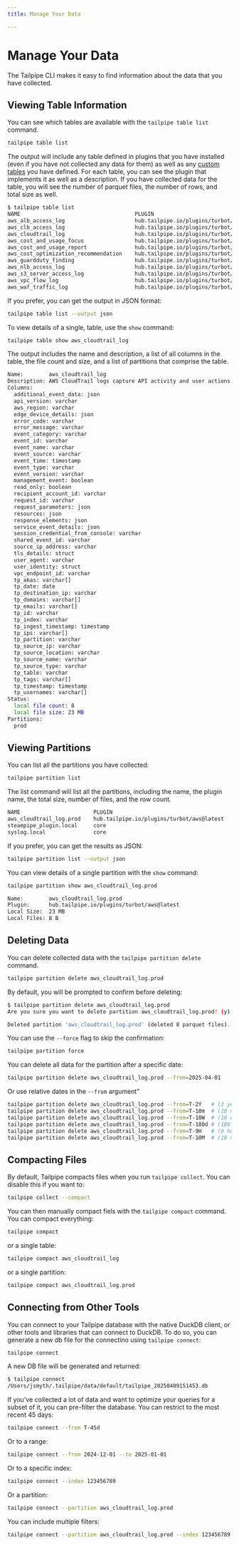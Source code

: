```yaml
---
title: Manage Your Data

---
```



# Manage Your Data

The Tailpipe CLI makes it easy to find information about the data that you have collected.


## Viewing Table Information

You can see which tables are available with the `tailpipe table list` command.  

```bash
tailpipe table list
```

The output will include any table defined in plugins that you have installed (even if you have not collected any data for them) as well as any [custom tables](#custom-tables) you have defined.  For each table, you can see the plugin that implements it as well as a description.  If you have collected data for the table, you will see the number of parquet files, the number of rows, and total size as well.

```bash
$ tailpipe table list
NAME                                    PLUGIN                                       LOCAL SIZE    FILES    ROWS       DESCRIPTION
aws_alb_access_log                      hub.tailpipe.io/plugins/turbot/aws@latest    -             -        -          AWS ALB access logs capture detailed information about the requests that are processed by an Application Load Balancer. This table provides a structured representation of the log data, including request and response details, client and target information, processing times, and security parameters.
aws_clb_access_log                      hub.tailpipe.io/plugins/turbot/aws@latest    -             -        -          AWS CLB access logs capture detailed information about requests processed by a Classic Load Balancer, including client information, backend responses, and SSL details.
aws_cloudtrail_log                      hub.tailpipe.io/plugins/turbot/aws@latest    23 MB         8        100,397    AWS CloudTrail logs capture API activity and user actions within your AWS account.
aws_cost_and_usage_focus                hub.tailpipe.io/plugins/turbot/aws@latest    -             -        -          AWS FOCUS 1.0 (Flexible, Optimized, and Comprehensive Usage and Savings) provides a detailed breakdown of AWS service usage and cost optimization opportunities. This table structures billing and usage data, including pricing details, commitment-based discounts, capacity reservations, and SKU-level pricing metrics. It enables cost tracking, commitment analysis, and efficient cloud financial management.
aws_cost_and_usage_report               hub.tailpipe.io/plugins/turbot/aws@latest    -             -        -          AWS Cost and Usage Reports (CUR) provide a comprehensive breakdown of AWS service costs and usage. This table offers a structured view of billing data, including service charges, account-level spending, resource consumption, discounts, and pricing details. It enables cost analysis, budget tracking, and optimization insights across AWS accounts.
aws_cost_optimization_recommendation    hub.tailpipe.io/plugins/turbot/aws@latest    -             -        -          AWS Cost Optimization Recommendations provide insights into opportunities to reduce AWS spending through various actions such as rightsizing, reserved instances, savings plans, and idle resource cleanup.
aws_guardduty_finding                   hub.tailpipe.io/plugins/turbot/aws@latest    -             -        -          AWS GuardDuty findings provide detailed security alerts about potential threats and suspicious activities detected in your AWS environment. This table captures comprehensive information about each finding, including threat details, affected resources, and severity levels to help security teams identify and respond to potential security issues.
aws_nlb_access_log                      hub.tailpipe.io/plugins/turbot/aws@latest    -             -        -          AWS NLB access logs capture detailed information about the connections that pass through a Network Load Balancer. This table provides a structured representation of the log data.
aws_s3_server_access_log                hub.tailpipe.io/plugins/turbot/aws@latest    -             -        -          AWS S3 server access logs capture detailed information about the requests that are made to a bucket. This table provides a structured representation of the log data.
aws_vpc_flow_log                        hub.tailpipe.io/plugins/turbot/aws@latest    -             -        -          AWS VPC Flow Logs capture information about IP traffic going to and from network interfaces in your VPC. This table provides detailed network traffic patterns, including source and destination IP addresses, ports, protocols, and traffic volumes, helping teams monitor network flows, troubleshoot connectivity issues, and detect security anomalies.
aws_waf_traffic_log                     hub.tailpipe.io/plugins/turbot/aws@latest    -             -        -          AWS WAF traffic logs record detailed web request data, helping analyze threats, monitor rule effectiveness, and improve security posture.

```

If you prefer, you can get the output in JSON format:
```bash
tailpipe table list --output json
```

To view details of a single, table, use the `show` command:
```bash
tailpipe table show aws_cloudtrail_log
```

The output includes the name and description, a list of all columns in the table, the file count and size, and a list of partitions that comprise the table.

```bash
Name:        aws_cloudtrail_log
Description: AWS CloudTrail logs capture API activity and user actions within your AWS account.
Columns:     
  additional_event_data: json
  api_version: varchar
  aws_region: varchar
  edge_device_details: json
  error_code: varchar
  error_message: varchar
  event_category: varchar
  event_id: varchar
  event_name: varchar
  event_source: varchar
  event_time: timestamp
  event_type: varchar
  event_version: varchar
  management_event: boolean
  read_only: boolean
  recipient_account_id: varchar
  request_id: varchar
  request_parameters: json
  resources: json
  response_elements: json
  service_event_details: json
  session_credential_from_console: varchar
  shared_event_id: varchar
  source_ip_address: varchar
  tls_details: struct
  user_agent: varchar
  user_identity: struct
  vpc_endpoint_id: varchar
  tp_akas: varchar[]
  tp_date: date
  tp_destination_ip: varchar
  tp_domains: varchar[]
  tp_emails: varchar[]
  tp_id: varchar
  tp_index: varchar
  tp_ingest_timestamp: timestamp
  tp_ips: varchar[]
  tp_partition: varchar
  tp_source_ip: varchar
  tp_source_location: varchar
  tp_source_name: varchar
  tp_source_type: varchar
  tp_table: varchar
  tp_tags: varchar[]
  tp_timestamp: timestamp
  tp_usernames: varchar[]
Status:      
  local file count: 8
  local file size: 23 MB
Partitions:  
  prod

```

## Viewing Partitions

You can list all the partitions you have collected:
```bash
tailpipe partition list
```

The list command will list all the partitions, including the name, the plugin name, the total size, number of files, and the row count.
```bash
NAME                       PLUGIN                                       LOCAL SIZE    FILES    ROWS
aws_cloudtrail_log.prod    hub.tailpipe.io/plugins/turbot/aws@latest    23 MB         8        100,397
steampipe_plugin.local     core                                         359 kB        1        15,386
syslog.local               core                                         -             -        -
```

If you prefer, you can get the results as JSON:
```bash
tailpipe partition list --output json
```

You can view details of a single partition with the `show` command:
```bash
tailpipe partition show aws_cloudtrail_log.prod 
```

```bash
Name:        aws_cloudtrail_log.prod
Plugin:      hub.tailpipe.io/plugins/turbot/aws@latest
Local Size:  23 MB
Local Files: 8 B
```

<!-- TO DO
## Viewing Formats

## Viewing Source Types
-->
## Deleting Data

You can delete collected data with the `tailpipe partition delete` command.

```bash
tailpipe partition delete aws_cloudtrail_log.prod
```

By default, you will be prompted to confirm before deleting:
```bash
$ tailpipe partition delete aws_cloudtrail_log.prod
Are you sure you want to delete partition aws_cloudtrail_log.prod? (y): y

Deleted partition 'aws_cloudtrail_log.prod' (deleted 8 parquet files).
```

You can use the `--force` flag to skip the confirmation:
```bash
tailpipe partition force 
```


<!--  I guess we didn't implement this yet???
You can delete *all partitions* for a table by using  the `*` wildcard for the partition name:
```bash
tailpipe partition delete 'aws_cloudtrail_log.*'
```

or by specifying only the table name:
```bash
tailpipe partition delete aws_cloudtrail_log
```

You can wildcard the table name to delete all partitions with the given name in all tables:
```bash
tailpipe partition delete '*.prod'
```

Or even delete all partitions in all tables:
```bash
tailpipe partition delete '*.*'
```
-->


You can delete all data for the partition after a specific date:
```bash
tailpipe partition delete aws_cloudtrail_log.prod --from=2025-04-01
```

Or use relative dates in the `--from` argument"
```bash
tailpipe partition delete aws_cloudtrail_log.prod --from=T-2Y   # (2 years ago)
tailpipe partition delete aws_cloudtrail_log.prod --from=T-10m  # (10 months ago)
tailpipe partition delete aws_cloudtrail_log.prod --from=T-10W  # (10 weeks ago)
tailpipe partition delete aws_cloudtrail_log.prod --from=T-180d # (180 days ago)
tailpipe partition delete aws_cloudtrail_log.prod --from=T-9H   # (9 hours ago)
tailpipe partition delete aws_cloudtrail_log.prod --from=T-10M  # (10 minutes ago)
```


## Compacting Files

By default, Tailpipe compacts files when you run `tailpipe collect`.  You can disable this if you want to:

```bash
tailpipe collect --compact
```

You can then manually compact fiels with the `tailpipe compact` command.  You can compact everything:
```bash
tailpipe compact
```

or a single table:
```bash
tailpipe compact aws_cloudtrail_log
```

or a single partition:
```bash
tailpipe compact aws_cloudtrail_log.prod
```

## Connecting from Other Tools
You can connect to your Tailpipe database with the native DuckDB client, or other tools and libraries that can connect to DuckDB.  To do so, you can generate a new db file for the connectino using `tailpipe connect`:

```bash
tailpipe connect
```

A new DB file will be generated and returned:
```bash
$ tailpipe connect
/Users/jsmyth/.tailpipe/data/default/tailpipe_20250409151453.db
```

If you've collected a lot of data and want to optimize your queries for a subset of it, you can pre-filter the database. You can restrict to the most recent 45 days:

```bash
tailpipe connect --from T-45d
```

Or to a range:

```bash
tailpipe connect --from 2024-12-01 --to 2025-01-01
```

Or to a specific index:
```bash
tailpipe connect --index 123456789
```

Or a partition:
```bash
tailpipe connect --partition aws_cloudtrail_log.prod
```

You can include multiple filters:
```bash
tailpipe connect --partition aws_cloudtrail_log.prod --index 123456789 --from 2024-12-01 --to 2025-01-01
```